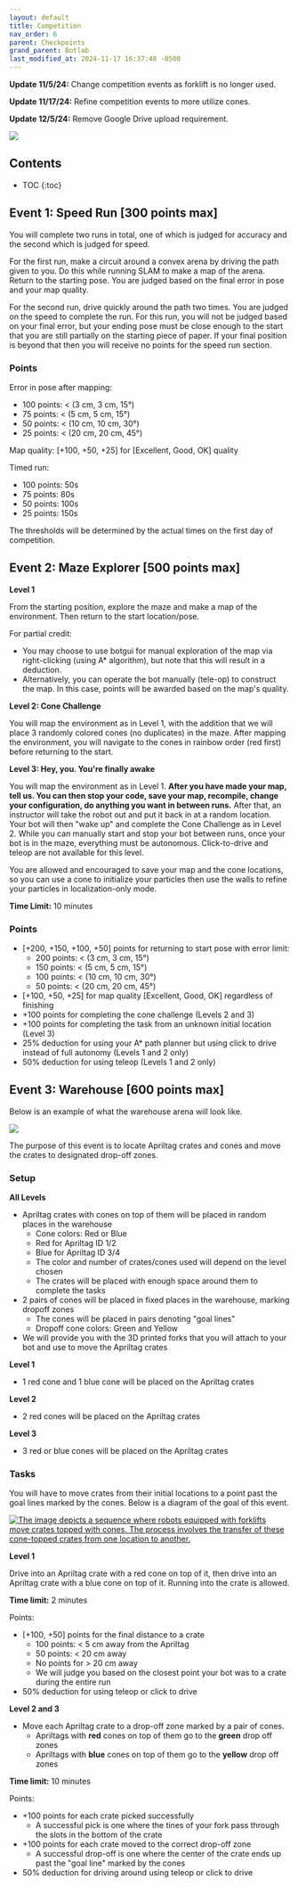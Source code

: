 ```yaml
---
layout: default
title: Competition
nav_order: 6
parent: Checkpoints
grand_parent: Botlab
last_modified_at: 2024-11-17 16:37:48 -0500
---
```


**Update 11/5/24:** Change competition events as forklift is no longer used.

**Update 11/17/24:** Refine competition events to more utilize cones.

**Update 12/5/24:** Remove Google Drive upload requirement.

<a class="image-link" href="/assets/images/botlab/checkpoints/doge-meme.png">
<img src="/assets/images/botlab/checkpoints/doge-meme.png" alt=" " style="max-width:250px;"/>
</a>

## Contents
* TOC
{:toc}

## Event 1: Speed Run [300 points max]

You will complete two runs in total, one of which is judged for accuracy and the second which is judged for speed.

For the first run, make a circuit around a convex arena by driving the path given to you. Do this while running SLAM to make a map of the arena. Return to the starting pose. You are judged based on the final error in pose and your map quality.

For the second run, drive quickly around the path two times. You are judged on the speed to complete the run. For this run, you will not be judged based on your final error, but your ending pose must be close enough to the start that you are still partially on the starting piece of paper. If your final position is beyond that then you will receive no points for the speed run section.

### Points

Error in pose after mapping:
- 100 points: < (3 cm, 3 cm, 15°)
- 75 points: < (5 cm, 5 cm, 15°)
- 50 points: < (10 cm, 10 cm, 30°)
- 25 points: < (20 cm, 20 cm, 45°)

Map quality: [+100, +50, +25] for [Excellent, Good, OK] quality

Timed run:
- 100 points: 50s
- 75 points: 80s
- 50 points: 100s
- 25 points: 150s

The thresholds will be determined by the actual times on the first day of competition.


## Event 2: Maze Explorer [500 points max]

**Level 1**

From the starting position, explore the maze and make a map of the environment. Then return to the start location/pose.

For partial credit:
- You may choose to use botgui for manual exploration of the map via right-clicking (using A* algorithm), but note that this will result in a deduction.
- Alternatively, you can operate the bot manually (tele-op) to construct the map. In this case, points will be awarded based on the map's quality.

**Level 2: Cone Challenge**

You will map the environment as in Level 1, with the addition that we will place 3 randomly colored cones (no duplicates) in the maze. After mapping the environment, you will navigate to the cones in rainbow order (red first) before returning to the start.

**Level 3: Hey, you. You're finally awake**

You will map the environment as in Level 1. **After you have made your map, tell us. You can then stop your code, save your map, recompile, change your configuration, do anything you want in between runs.** After that, an instructor will take the robot out and put it back in at a random location. Your bot will then "wake up" and complete the Cone Challenge as in Level 2. While you can manually start and stop your bot between runs, once your bot is in the maze, everything must be autonomous. Click-to-drive and teleop are not available for this level.

You are allowed and encouraged to save your map and the cone locations, so you can use a cone to initialize your particles then use the walls to refine your particles in localization-only mode.

**Time Limit:** 10 minutes

### Points

- [+200, +150, +100, +50] points for returning to start pose with error limit:
    - 200 points: < (3 cm, 3 cm, 15°)
    - 150 points: < (5 cm, 5 cm, 15°)
    - 100 points: < (10 cm, 10 cm, 30°)
    - 50 points: < (20 cm, 20 cm, 45°)
- [+100, +50, +25] for map quality [Excellent, Good, OK] regardless of finishing
- +100 points for completing the cone challenge (Levels 2 and 3)
- +100 points for completing the task from an unknown initial location (Level 3)
- 25% deduction for using your A* path planner but using click to drive instead of full autonomy (Levels 1 and 2 only)
- 50% deduction for using teleop (Levels 1 and 2 only)

## Event 3: Warehouse [600 points max]

Below is an example of what the warehouse arena will look like.

<a class="image-link" href="/assets/images/botlab/checkpoints/competition.png">
<img src="/assets/images/botlab/checkpoints/competition.png" alt=" " style="max-width:400px;"/>
</a>

The purpose of this event is to locate Apriltag crates and cones and move the crates to designated drop-off zones.

### Setup

**All Levels**

* Apriltag crates with cones on top of them will be placed in random places in the warehouse
  * Cone colors: Red or Blue
  * Red for Apriltag ID 1/2
  * Blue for Apriltag ID 3/4
  * The color and number of crates/cones used will depend on the level chosen
  * The crates will be placed with enough space around them to complete the tasks
* 2 pairs of cones will be placed in fixed places in the warehouse, marking dropoff zones
  * The cones will be placed in pairs denoting "goal lines"
  * Dropoff cone colors: Green and Yellow
* We will provide you with the 3D printed forks that you will attach to your bot and use to move the Apriltag crates

**Level 1**

* 1 red cone and 1 blue cone will be placed on the Apriltag crates

**Level 2**

* 2 red cones will be placed on the Apriltag crates

**Level 3**

* 3 red or blue cones will be placed on the Apriltag crates

### Tasks

You will have to move crates from their initial locations to a point past the goal lines marked by the cones. Below is a diagram of the goal of this event.

<a class="image-link" href="/assets/images/botlab/checkpoints/warehouse_goal.png">
<img src="/assets/images/botlab/checkpoints/warehouse_goal.png" alt="The image depicts a sequence where robots equipped with forklifts move crates topped with cones. The process involves the transfer of these cone-topped crates from one location to another." style="max-width:500px;"/>
</a>

**Level 1**

Drive into an Apriltag crate with a red cone on top of it, then drive into an Apriltag crate with a blue cone on top of it. Running into the crate is allowed.

**Time limit:** 2 minutes

Points:

* [+100, +50] points for the final distance to a crate
  * 100 points: < 5 cm away from the Apriltag
  * 50 points: < 20 cm away
  * No points for > 20 cm away
  * We will judge you based on the closest point your bot was to a crate during the entire run
* 50% deduction for using teleop or click to drive

**Level 2 and 3**

* Move each Apriltag crate to a drop-off zone marked by a pair of cones.
  * Apriltags with **red** cones on top of them go to the **green** drop off zones
  * Apriltags with **blue** cones on top of them go to the **yellow** drop off zones

**Time limit:** 10 minutes

Points:

* +100 points for each crate picked successfully
  * A successful pick is one where the tines of your fork pass through the slots in the bottom of the crate
* +100 points for each crate moved to the correct drop-off zone
  * A successful drop-off is one where the center of the crate ends up past the "goal line" marked by the cones
* 50% deduction for driving around using teleop or click to drive
